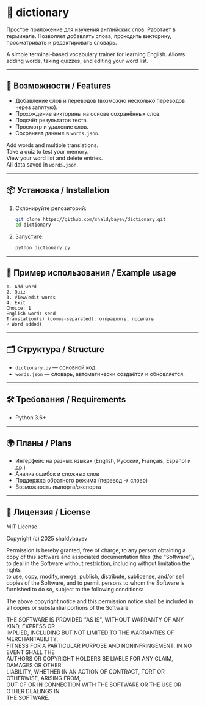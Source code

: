 # 🧠 dictionary

Простое приложение для изучения английских слов. Работает в терминале. Позволяет добавлять слова, проходить викторину, просматривать и редактировать словарь.

A simple terminal-based vocabulary trainer for learning English. Allows adding words, taking quizzes, and editing your word list.

---

## 🚀 Возможности / Features

- Добавление слов и переводов (возможно несколько переводов через запятую).
- Прохождение викторины на основе сохранённых слов.
- Подсчёт результатов теста.
- Просмотр и удаление слов.
- Сохраняет данные в `words.json`.

Add words and multiple translations.  
Take a quiz to test your memory.  
View your word list and delete entries.  
All data saved in `words.json`.

---

## 📦 Установка / Installation

1. Склонируйте репозиторий:
   ```bash
   git clone https://github.com/shaldybayev/dictionary.git
   cd dictionary
   ```

2. Запустите:
   ```bash
   python dictionary.py
   ```

---

## 🧪 Пример использования / Example usage

```
1. Add word
2. Quiz
3. View/edit words
4. Exit
Choice: 1
English word: send
Translation(s) (comma-separated): отправлять, посылать
✓ Word added!
```

---

## 🗂 Структура / Structure

- `dictionary.py` — основной код.
- `words.json` — словарь, автоматически создаётся и обновляется.

---

## 🛠 Требования / Requirements

- Python 3.6+

---

## 🌍 Планы / Plans

- Интерфейс на разных языках (English, Русский, Français, Español и др.)
- Анализ ошибок и сложных слов
- Поддержка обратного режима (перевод → слово)
- Возможность импорта/экспорта

---

## 📄 Лицензия / License

MIT License

Copyright (c) 2025 shaldybayev

Permission is hereby granted, free of charge, to any person obtaining a copy
of this software and associated documentation files (the "Software"), to deal
in the Software without restriction, including without limitation the rights  
to use, copy, modify, merge, publish, distribute, sublicense, and/or sell  
copies of the Software, and to permit persons to whom the Software is  
furnished to do so, subject to the following conditions:

The above copyright notice and this permission notice shall be included in  
all copies or substantial portions of the Software.

THE SOFTWARE IS PROVIDED "AS IS", WITHOUT WARRANTY OF ANY KIND, EXPRESS OR  
IMPLIED, INCLUDING BUT NOT LIMITED TO THE WARRANTIES OF MERCHANTABILITY,  
FITNESS FOR A PARTICULAR PURPOSE AND NONINFRINGEMENT. IN NO EVENT SHALL THE  
AUTHORS OR COPYRIGHT HOLDERS BE LIABLE FOR ANY CLAIM, DAMAGES OR OTHER  
LIABILITY, WHETHER IN AN ACTION OF CONTRACT, TORT OR OTHERWISE, ARISING FROM,  
OUT OF OR IN CONNECTION WITH THE SOFTWARE OR THE USE OR OTHER DEALINGS IN  
THE SOFTWARE.


